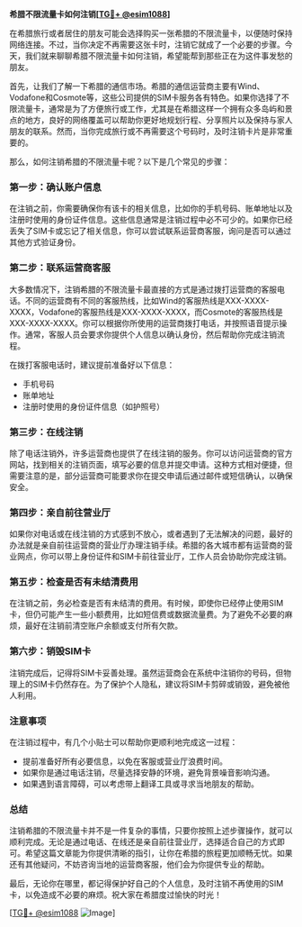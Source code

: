 **希腊不限流量卡如何注销[[TG💪+ @esim1088](https://t.me/s/esim1088)]**

在希腊旅行或者居住的朋友可能会选择购买一张希腊的不限流量卡，以便随时保持网络连接。不过，当你决定不再需要这张卡时，注销它就成了一个必要的步骤。今天，我们就来聊聊希腊不限流量卡如何注销，希望能帮到那些正在为这件事发愁的朋友。

首先，让我们了解一下希腊的通信市场。希腊的通信运营商主要有Wind、Vodafone和Cosmote等，这些公司提供的SIM卡服务各有特色。如果你选择了不限流量卡，通常是为了方便旅行或工作，尤其是在希腊这样一个拥有众多岛屿和景点的地方，良好的网络覆盖可以帮助你更好地规划行程、分享照片以及保持与家人朋友的联系。然而，当你完成旅行或不再需要这个号码时，及时注销卡片是非常重要的。

那么，如何注销希腊的不限流量卡呢？以下是几个常见的步骤：

### **第一步：确认账户信息**
在注销之前，你需要确保你有该卡的相关信息，比如你的手机号码、账单地址以及注册时使用的身份证件信息。这些信息通常是注销过程中必不可少的。如果你已经丢失了SIM卡或忘记了相关信息，你可以尝试联系运营商客服，询问是否可以通过其他方式验证身份。

### **第二步：联系运营商客服**
大多数情况下，注销希腊的不限流量卡最直接的方式是通过拨打运营商的客服电话。不同的运营商有不同的客服热线，比如Wind的客服热线是XXX-XXXX-XXXX，Vodafone的客服热线是XXX-XXXX-XXXX，而Cosmote的客服热线是XXX-XXXX-XXXX。你可以根据你所使用的运营商拨打电话，并按照语音提示操作。通常，客服人员会要求你提供个人信息以确认身份，然后帮助你完成注销流程。

在拨打客服电话时，建议提前准备好以下信息：
- 手机号码
- 账单地址
- 注册时使用的身份证件信息（如护照号）

### **第三步：在线注销**
除了电话注销外，许多运营商也提供了在线注销的服务。你可以访问运营商的官方网站，找到相关的注销页面，填写必要的信息并提交申请。这种方式相对便捷，但需要注意的是，部分运营商可能要求你在提交申请后通过邮件或短信确认，以确保安全。

### **第四步：亲自前往营业厅**
如果你对电话或在线注销的方式感到不放心，或者遇到了无法解决的问题，最好的办法就是亲自前往运营商的营业厅办理注销手续。希腊的各大城市都有运营商的营业网点，你可以带上身份证件和SIM卡前往营业厅，工作人员会协助你完成注销。

### **第五步：检查是否有未结清费用**
在注销之前，务必检查是否有未结清的费用。有时候，即使你已经停止使用SIM卡，但仍可能产生一些小额费用，比如短信费或数据流量费。为了避免不必要的麻烦，最好在注销前清空账户余额或支付所有欠款。

### **第六步：销毁SIM卡**
注销完成后，记得将SIM卡妥善处理。虽然运营商会在系统中注销你的号码，但物理上的SIM卡仍然存在。为了保护个人隐私，建议将SIM卡剪碎或销毁，避免被他人利用。

### **注意事项**
在注销过程中，有几个小贴士可以帮助你更顺利地完成这一过程：
- 提前准备好所有必要信息，以免在客服或营业厅浪费时间。
- 如果你是通过电话注销，尽量选择安静的环境，避免背景噪音影响沟通。
- 如果遇到语言障碍，可以考虑带上翻译工具或寻求当地朋友的帮助。

### **总结**
注销希腊的不限流量卡并不是一件复杂的事情，只要你按照上述步骤操作，就可以顺利完成。无论是通过电话、在线还是亲自前往营业厅，选择适合自己的方式即可。希望这篇文章能为你提供清晰的指引，让你在希腊的旅程更加顺畅无忧。如果还有其他疑问，不妨咨询当地的运营商客服，他们会为你提供专业的帮助。

最后，无论你在哪里，都记得保护好自己的个人信息，及时注销不再使用的SIM卡，以免造成不必要的麻烦。祝大家在希腊度过愉快的时光！

[[TG💪+ @esim1088](https://t.me/s/esim1088) ![Image](https://i.postimg.cc/4NQfJmqS/Snipaste-2025-05-13-00-14-12.png)]